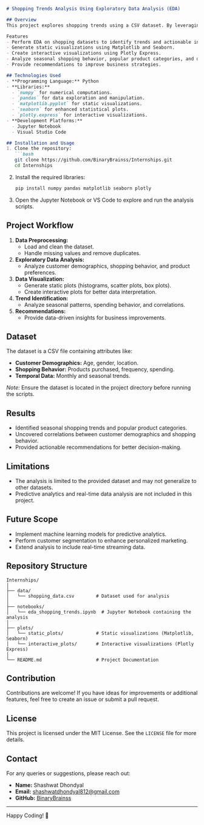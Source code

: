 
```markdown
# Shopping Trends Analysis Using Exploratory Data Analysis (EDA)

## Overview  
This project explores shopping trends using a CSV dataset. By leveraging Exploratory Data Analysis (EDA) techniques and data visualization libraries, it uncovers patterns, trends, and correlations in customer shopping behavior. The insights gained help businesses make data-driven decisions to enhance strategies, inventory management, and customer satisfaction.

Features  
- Perform EDA on shopping datasets to identify trends and actionable insights.  
- Generate static visualizations using Matplotlib and Seaborn.  
- Create interactive visualizations using Plotly Express.  
- Analyze seasonal shopping behavior, popular product categories, and demographic influences.  
- Provide recommendations to improve business strategies.

## Technologies Used  
- **Programming Language:** Python  
- **Libraries:**  
  - `numpy` for numerical computations.  
  - `pandas` for data exploration and manipulation.  
  - `matplotlib.pyplot` for static visualizations.  
  - `seaborn` for enhanced statistical plots.  
  - `plotly.express` for interactive visualizations.  
- **Development Platforms:**  
  - Jupyter Notebook  
  - Visual Studio Code  

## Installation and Usage  
1. Clone the repository:  
   ```bash
   git clone https://github.com/BinaryBrainss/Internships.git
   cd Internships
   ```  
2. Install the required libraries:  
   ```bash
   pip install numpy pandas matplotlib seaborn plotly
   ```  
3. Open the Jupyter Notebook or VS Code to explore and run the analysis scripts.  

## Project Workflow  
1. **Data Preprocessing:**  
   - Load and clean the dataset.  
   - Handle missing values and remove duplicates.  
2. **Exploratory Data Analysis:**  
   - Analyze customer demographics, shopping behavior, and product preferences.  
3. **Data Visualization:**  
   - Generate static plots (histograms, scatter plots, box plots).  
   - Create interactive plots for better data interpretation.  
4. **Trend Identification:**  
   - Analyze seasonal patterns, spending behavior, and correlations.  
5. **Recommendations:**  
   - Provide data-driven insights for business improvements.  

## Dataset  
The dataset is a CSV file containing attributes like:  
- **Customer Demographics:** Age, gender, location.  
- **Shopping Behavior:** Products purchased, frequency, spending.  
- **Temporal Data:** Monthly and seasonal trends.  

*Note:* Ensure the dataset is located in the project directory before running the scripts.

## Results  
- Identified seasonal shopping trends and popular product categories.  
- Uncovered correlations between customer demographics and shopping behavior.  
- Provided actionable recommendations for better decision-making.

## Limitations  
- The analysis is limited to the provided dataset and may not generalize to other datasets.  
- Predictive analytics and real-time data analysis are not included in this project.

## Future Scope  
- Implement machine learning models for predictive analytics.  
- Perform customer segmentation to enhance personalized marketing.  
- Extend analysis to include real-time streaming data.  

## Repository Structure  
```plaintext
Internships/
│
├── data/
│   └── shopping_data.csv        # Dataset used for analysis
│
├── notebooks/
│   └── eda_shopping_trends.ipynb  # Jupyter Notebook containing the analysis
│
├── plots/
│   └── static_plots/            # Static visualizations (Matplotlib, Seaborn)
│   └── interactive_plots/       # Interactive visualizations (Plotly Express)
│
└── README.md                    # Project Documentation
```

## Contribution  
Contributions are welcome! If you have ideas for improvements or additional features, feel free to create an issue or submit a pull request.  

## License  
This project is licensed under the MIT License. See the `LICENSE` file for more details.

## Contact  
For any queries or suggestions, please reach out:  
- **Name:** Shashwat Dhondyal 
- **Email:** shashwatdhondyal812@gmail.com
- **GitHub:** [BinaryBrainss](https://github.com/BinaryBrainss)

---

Happy Coding! 🚀
```
